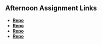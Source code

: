 ## Afternoon Assignment Links

* **[Repo](https://github.com/AndrewAllison2/vue-playground)**
* **[Repo](https://github.com/AndrewAllison2/<ASSIGNMENT_REPO>)**
* **[Repo](https://github.com/AndrewAllison2/<ASSIGNMENT_REPO>)**
* **[Repo](https://github.com/AndrewAllison2/<ASSIGNMENT_REPO>)**
